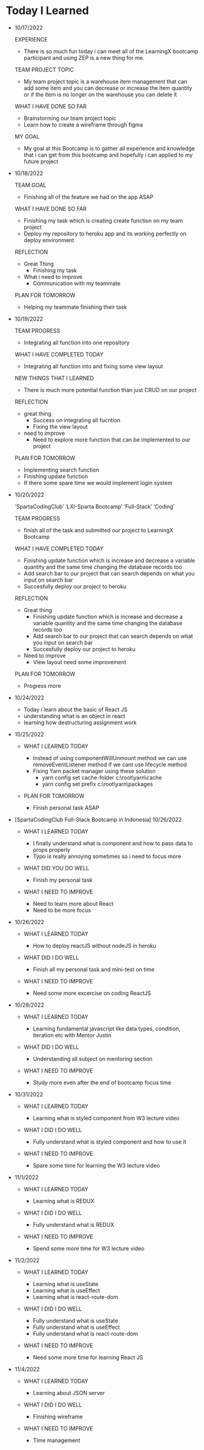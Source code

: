 # Today I Learned

- 10/17/2022

  EXPERIENCE
  
  - There is so much fun today i can meet all of the LearningX bootcamp participant and using ZEP is a new thing for me.
  
  TEAM PROJECT TOPIC
  
  - My team project topic is a warehouse item management that can add some item and you can decrease or increase the item quantity or if the item is no longer on the     warehouse you can delete it
  
  WHAT I HAVE DONE SO FAR
  
  - Brainstorming our team project topic
  - Learn how to create a wireframe through figma

  MY GOAL
  
  - My goal at this Bootcamp is to gather all experience and knowledge that i can get from this bootcamp and hopefully i can applied to my future project
  
  
- 10/18/2022
  
  TEAM GOAL
  
  - Finishing all of the feature we had on the app ASAP
  
  WHAT I HAVE DONE SO FAR
  
  - Finishing my task which is creating create function on my team project
  - Deploy my repository to heroku app and its working perfectly on deploy environment

  REFLECTION
  
  - Great Thing
    - Finishing my task
  - What i need to improve
    - Communication with my teammate
  
  PLAN FOR TOMORROW
  
  - Helping my teammate finishing their task
 
 - 10/19/2022
  
    TEAM PROGRESS

    - Integrating all function into one repository

    WHAT I HAVE COMPLETED TODAY

    - Integrating all function into and fixing some view layout

    NEW THINGS THAT I LEARNED

    - There is much more potential function than just CRUD on our project

    REFLECTION

    - great thing
      - Success on integrating all fucntion
      - Fixing the view layout
    - need to improve
      - Need to explore more function that can be implemented to our project

    PLAN FOR TOMORROW

    - Implementing search function
    - Finishing update function
    - If there some spare time we would implement login system
   
 - 10/20/2022
    
     ‘SpartaCodingClub’ ‘LXI-Sparta Bootcamp’ ‘Full-Stack’ ‘Coding’
    
    TEAM PROGRESS
    - finish all of the task and submitted our project to LearningX Bootcamp
    
    WHAT I HAVE COMPLETED TODAY
    - Finishing update function which is increase and decrease a variable quantity and the same time changing the database records too
    - Add search bar to our project that can search depends on what you input on search bar
    - Succesfully deploy our project to heroku
    
    REFLECTION
    - Great thing
      - Finishing update function which is increase and decrease a variable quantity and the same time changing the database records too
      - Add search bar to our project that can search depends on what you input on search bar
      - Succesfully deploy our project to heroku
    - Need to improve
      - View layout need some improvement
      
    
    PLAN FOR TOMORROW
    
    - Progress more
    
 - 10/24/2022
   - Today i learn about the basic of React JS
   - understanding what is an object in react
   - learning how destructuring assignment work

 - 10/25/2022
   
   - WHAT I LEARNED TODAY
     - Instead of using componentWillUnmount method we can use removeEventListener method if we cant use lifecycle method
     - Fixing Yarn packet manager using these solution
       - yarn config set cache-folder c:\root\yarn\cache
       - yarn config set prefix c:\root\yarn\packages
    
    - PLAN FOR TOMORROW
      - Finish personal task ASAP
      
  - [SpartaCodingClub Full-Stack Bootcamp in Indonesia] 10/26/2022
  
    - WHAT I LEARNED TODAY
      - I finally understand what is component and how to pass data to props properly
      - Typo is really annoying sometimes so i need to focus more
    
    - WHAT DID YOU DO WELL
      - Finish my personal task
    
    - WHAT I NEED TO IMPROVE
      - Need to learn more about React
      - Need to be more focus

  - 10/26/2022
    
    - WHAT I LEARNED TODAY
      - How to deploy reactJS without nodeJS in heroku
      
    - WHAT DID I DO WELL
      - Finish all my personal task and mini-test on time
      
    - WHAT I NEED TO IMPROVE
      - Need some more excercise on coding ReactJS

  - 10/28/2022
    
    - WHAT I LEARNED TODAY
      - Learning fundamental javascript like data types, condition, iteration etc with Mentor Justin
      
    - WHAT DID I DO WELL
      - Understanding all subject on mentoring section
    
    - WHAT I NEED TO IMPROVE
      - Study more even after the end of bootcamp focus time
 
  - 10/31/2022
  
    - WHAT I LEARNED TODAY
      - Learning what is styled component from W3 lecture video
    
    - WHAT I DID I DO WELL
      - Fully understand what is styled component and how to use it
      
    - WHAT I NEED TO IMPROVE
      - Spare some time for learning the W3 lecture video
      
  - 11/1/2022
    
    - WHAT I LEARNED TODAY
      - Learning what is REDUX
      
    - WHAT I DID I DO WELL
      - Fully understand what is REDUX
    
    - WHAT I NEED TO IMPROVE
      - Spend some more time for W3 lecture video
      
  - 11/2/2022
  
    - WHAT I LEARNED TODAY
      - Learning what is useState
      - Learning what is useEffect
      - Learning what is react-route-dom
      
    - WHAT I DID I DO WELL
      - Fully understand what is useState
      - Fully understand what is useEffect
      - Fully understand what is react-route-dom
      
    - WHAT I NEED TO IMPROVE
      - Need some more time for learning React JS


  - 11/4/2022
    
    - WHAT I LEARNED TODAY
      - Learning about JSON server
      
    - WHAT I DID I DO WELL
      - Finishing wireframe
    
    - WHAT I NEED TO IMPROVE
      - Time management
